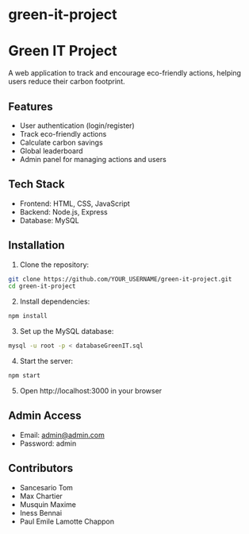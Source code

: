 # green-it-project

# Green IT Project

A web application to track and encourage eco-friendly actions, helping users reduce their carbon footprint.

## Features

- User authentication (login/register)
- Track eco-friendly actions
- Calculate carbon savings
- Global leaderboard
- Admin panel for managing actions and users

## Tech Stack

- Frontend: HTML, CSS, JavaScript
- Backend: Node.js, Express
- Database: MySQL

## Installation

1. Clone the repository:
```bash
git clone https://github.com/YOUR_USERNAME/green-it-project.git
cd green-it-project
```

2. Install dependencies:
```bash
npm install
```

3. Set up the MySQL database:
```bash
mysql -u root -p < databaseGreenIT.sql
```

4. Start the server:
```bash
npm start
```

5. Open http://localhost:3000 in your browser

## Admin Access

- Email: admin@admin.com
- Password: admin

## Contributors

- Sancesario Tom
- Max Chartier
- Musquin Maxime
- Iness Bennai
- Paul Emile Lamotte Chappon
